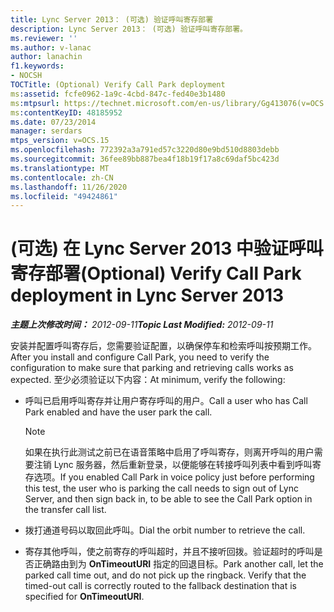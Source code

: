 ```yaml
---
title: Lync Server 2013： (可选) 验证呼叫寄存部署
description: Lync Server 2013： (可选) 验证呼叫寄存部署。
ms.reviewer: ''
ms.author: v-lanac
author: lanachin
f1.keywords:
- NOCSH
TOCTitle: (Optional) Verify Call Park deployment
ms:assetid: fcfe0962-1a9c-4cbd-847c-fed40e3b1480
ms:mtpsurl: https://technet.microsoft.com/en-us/library/Gg413076(v=OCS.15)
ms:contentKeyID: 48185952
ms.date: 07/23/2014
manager: serdars
mtps_version: v=OCS.15
ms.openlocfilehash: 772392a3a791ed57c3220d80e9bd510d8803debb
ms.sourcegitcommit: 36fee89bb887bea4f18b19f17a8c69daf5bc423d
ms.translationtype: MT
ms.contentlocale: zh-CN
ms.lasthandoff: 11/26/2020
ms.locfileid: "49424861"
---
```

# <a name="optional-verify-call-park-deployment-in-lync-server-2013"></a><span data-ttu-id="a48f8-103"> (可选) 在 Lync Server 2013 中验证呼叫寄存部署</span><span class="sxs-lookup"><span data-stu-id="a48f8-103">(Optional) Verify Call Park deployment in Lync Server 2013</span></span>

<div data-xmlns="http://www.w3.org/1999/xhtml">

<div class="topic" data-xmlns="http://www.w3.org/1999/xhtml" data-msxsl="urn:schemas-microsoft-com:xslt" data-cs="https://msdn.microsoft.com/">

<div data-asp="https://msdn2.microsoft.com/asp">



</div>

<div id="mainSection">

<div id="mainBody"><span data-ttu-id="a48f8-104">

<span> </span></span><span class="sxs-lookup"><span data-stu-id="a48f8-104">

<span> </span></span></span>

<span data-ttu-id="a48f8-105">_**主题上次修改时间：** 2012-09-11_</span><span class="sxs-lookup"><span data-stu-id="a48f8-105">_**Topic Last Modified:** 2012-09-11_</span></span>

<span data-ttu-id="a48f8-106">安装并配置呼叫寄存后，您需要验证配置，以确保停车和检索呼叫按预期工作。</span><span class="sxs-lookup"><span data-stu-id="a48f8-106">After you install and configure Call Park, you need to verify the configuration to make sure that parking and retrieving calls works as expected.</span></span> <span data-ttu-id="a48f8-107">至少必须验证以下内容：</span><span class="sxs-lookup"><span data-stu-id="a48f8-107">At minimum, verify the following:</span></span>

  - <span data-ttu-id="a48f8-108">呼叫已启用呼叫寄存并让用户寄存呼叫的用户。</span><span class="sxs-lookup"><span data-stu-id="a48f8-108">Call a user who has Call Park enabled and have the user park the call.</span></span>
    
    <div>
    

    > [!NOTE]  
    > <span data-ttu-id="a48f8-109">如果在执行此测试之前已在语音策略中启用了呼叫寄存，则离开呼叫的用户需要注销 Lync 服务器，然后重新登录，以便能够在转接呼叫列表中看到呼叫寄存选项。</span><span class="sxs-lookup"><span data-stu-id="a48f8-109">If you enabled Call Park in voice policy just before performing this test, the user who is parking the call needs to sign out of Lync Server, and then sign back in, to be able to see the Call Park option in the transfer call list.</span></span>

    
    </div>

  - <span data-ttu-id="a48f8-110">拨打通道号码以取回此呼叫。</span><span class="sxs-lookup"><span data-stu-id="a48f8-110">Dial the orbit number to retrieve the call.</span></span>

  - <span data-ttu-id="a48f8-p102">寄存其他呼叫，使之前寄存的呼叫超时，并且不接听回拨。验证超时的呼叫是否正确路由到为 **OnTimeoutURI** 指定的回退目标。</span><span class="sxs-lookup"><span data-stu-id="a48f8-p102">Park another call, let the parked call time out, and do not pick up the ringback. Verify that the timed-out call is correctly routed to the fallback destination that is specified for **OnTimeoutURI**.</span></span>

<span data-ttu-id="a48f8-113"></div>

<span> </span>

</div>

</div>

</span><span class="sxs-lookup"><span data-stu-id="a48f8-113"></div>

<span> </span>

</div>

</div>

</span></span></div>

